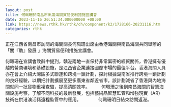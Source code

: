 ```yaml
---
layout: post
title: 何珮珊於南昌市出席海關貿易便利措施宣講會
date: 2023-11-16 20:51:34.000000000 +08:00
link: https://news.rthk.hk/rthk/ch/component/k2/1728166-20231116.htm
categories: rthk
---
```


正在江西省南昌市訪問的海關關長何珮珊出席由香港海關與南昌海關共同舉辦的 「關『助』發展 」海關貿易便利措施宣講會。

何珮珊在宣講會致辭中提到，贛港兩地一直保持非常緊密的經貿關係，香港擁有優越的營商環境和基礎設施，是江西省企業連接國際市場的最佳平台。香港海關人員亦在會上介紹大灣區多式聯運和跨境一鎖計劃，探討根據湖南省推行跨境一鎖計劃的良好經驗，以期把計劃擴展至更多廣東省鄰近省市。該計劃減省了香港與內地海關就同一批貨物重複查驗，提高清關效率。
　　 
何珮珊之後到南昌海關的智慧海關設施考察，了解不同科技的最新發展，包括藝術品智慧監管和增強現實（AR）技術在供港澳活豬遠程監管中的應用。
　　 　 
何珮珊明日結束訪問返港。
